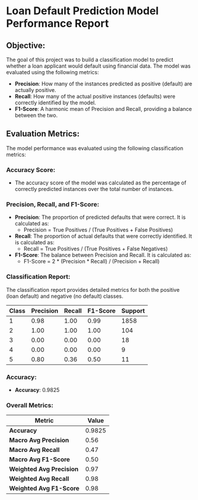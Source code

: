 # Loan Default Prediction Model Performance Report

## Objective:
The goal of this project was to build a classification model to predict whether a loan applicant would default using financial data. The model was evaluated using the following metrics:

- **Precision**: How many of the instances predicted as positive (default) are actually positive.
- **Recall**: How many of the actual positive instances (defaults) were correctly identified by the model.
- **F1-Score**: A harmonic mean of Precision and Recall, providing a balance between the two.

## Evaluation Metrics:
The model performance was evaluated using the following classification metrics:

### Accuracy Score:
- The accuracy score of the model was calculated as the percentage of correctly predicted instances over the total number of instances.

### Precision, Recall, and F1-Score:
- **Precision**: The proportion of predicted defaults that were correct. It is calculated as:
  - Precision = True Positives / (True Positives + False Positives)
- **Recall**: The proportion of actual defaults that were correctly identified. It is calculated as:
  - Recall = True Positives / (True Positives + False Negatives)
- **F1-Score**: The balance between Precision and Recall. It is calculated as:
  - F1-Score = 2 * (Precision * Recall) / (Precision + Recall)

### Classification Report:
The classification report provides detailed metrics for both the positive (loan default) and negative (no default) classes.

| Class | Precision | Recall | F1-Score | Support |
|-------|-----------|--------|----------|---------|
| 1     | 0.98      | 1.00   | 0.99     | 1858    |
| 2     | 1.00      | 1.00   | 1.00     | 104     |
| 3     | 0.00      | 0.00   | 0.00     | 18      |
| 4     | 0.00      | 0.00   | 0.00     | 9       |
| 5     | 0.80      | 0.36   | 0.50     | 11      |

### Accuracy:
- **Accuracy**: 0.9825

### Overall Metrics:
| Metric       | Value   |
|--------------|---------|
| **Accuracy** | 0.9825  |
| **Macro Avg Precision** | 0.56 |
| **Macro Avg Recall**    | 0.47 |
| **Macro Avg F1-Score** | 0.50 |
| **Weighted Avg Precision** | 0.97 |
| **Weighted Avg Recall**    | 0.98 |
| **Weighted Avg F1-Score** | 0.98 |
